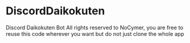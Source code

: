 # DiscordDaikokuten
Discord Daikokuten Bot
All rights reserved to NoCymer, you are free to reuse this code wherever you want but do not just clone the whole app
